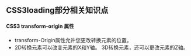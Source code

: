 ## CSS3loading部分相关知识点
#### CSS3 transform-origin 属性
+ transform-Origin属性允许您更改转换元素的位置。
+  2D转换元素可以改变元素的X和Y轴。 3D转换元素，还可以更改元素的Z轴。
